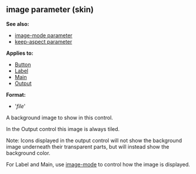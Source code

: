 ## image parameter (skin)
**See also:**
+   [image-mode parameter](/ref/%7Bskin%7D/param/image-mode.md) 
+   [keep-aspect parameter](/ref/%7Bskin%7D/param/keep-aspect.md) 
<!-- -->
**Applies to:**
+   [Button](/ref/%7Bskin%7D/control/button.md) 
+   [Label](/ref/%7Bskin%7D/control/label.md) 
+   [Main](/ref/%7Bskin%7D/control/main.md) 
+   [Output](/ref/%7Bskin%7D/control/output.md) 
<!-- -->
**Format:**
+   \'*file*\'


A background image to show in this control. 

In the
Output control this image is always tiled. 

Note: Icons
displayed in the output control will not show the background image
underneath their transparent parts, but will instead show the background
color.


For Label and Main, use
[image-mode](/ref/%7Bskin%7D/param/image-mode.md) to control how the
image is displayed.